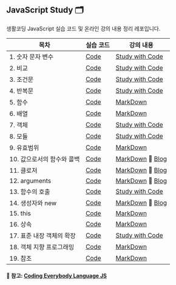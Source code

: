 ## JavaScript Study 🗂


생활코딩 JavaScript 실습 코드 및 온라인 강의 내용 정리 레포입니다. 


| 목차 | 실습 코드 | 강의 내용 |
| --- | --- | --- |
| 1. 숫자 문자 변수 | [Code](https://github.com/mnxmnz/JS_studying/tree/master/basics) | [Study with Code](https://github.com/mnxmnz/JS_studying/tree/master/basics) |
| 2. 비교 | [Code](https://github.com/mnxmnz/JS_studying/tree/master/compare) | [Study with Code](https://github.com/mnxmnz/JS_studying/tree/master/compare) |
| 3. 조건문 | [Code](https://github.com/mnxmnz/JS_studying/tree/master/conditionalStatement) | [Study with Code](https://github.com/mnxmnz/JS_studying/tree/master/conditionalStatement) |
| 4. 반복문 | [Code](https://github.com/mnxmnz/JS_studying/tree/master/loop) | [Study with Code](https://github.com/mnxmnz/JS_studying/tree/master/loop) |
| 5. 함수 | [Code](https://github.com/mnxmnz/JS_studying/tree/master/function) | [MarkDown](https://github.com/mnxmnz/JS_studying/blob/master/function/function.md) |
| 6. 배열 | [Code](https://github.com/mnxmnz/JS_studying/tree/master/array) | [MarkDown](https://github.com/mnxmnz/JS_studying/blob/master/array/array.md) |
| 7. 객체 | [Code](https://github.com/mnxmnz/JS_studying/tree/master/object) | [Study with Code](https://github.com/mnxmnz/JS_studying/tree/master/object) |
| 8. 모듈 | [Code](https://github.com/mnxmnz/JS_studying/tree/master/module) | [Study with Code](https://github.com/mnxmnz/JS_studying/tree/master/module) |
| 9. 유효범위 | [Code](https://github.com/mnxmnz/JS_studying/tree/master/scope) | [MarkDown](https://github.com/mnxmnz/JS_studying/blob/master/scope/scope.md) |
| 10. 값으로서의 함수와 콜백 | [Code](https://github.com/mnxmnz/JS_studying/tree/master/function(valueBasedFunction%26callBack)) | [MarkDown](https://github.com/mnxmnz/JS_studying/blob/master/function(valueBasedFunction%26callBack)/function.md) :link: [Blog](https://bixdata.tistory.com/88) |
| 11. 클로저 | [Code](https://github.com/mnxmnz/JS_studying/tree/master/closure) | [MarkDown](https://github.com/mnxmnz/JS_studying/blob/master/closure/closure.md) :link: [Blog](https://bixdata.tistory.com/89) |
| 12. arguments | [Code](https://github.com/mnxmnz/JS_studying/tree/master/arguments) | [MarkDown](https://github.com/mnxmnz/JS_studying/blob/master/arguments/arguments.md) :link: [Blog](https://bixdata.tistory.com/90) |
| 13. 함수의 호출 | [Code](https://github.com/mnxmnz/JS_studying/tree/master/apply) | [Study with Code](https://github.com/mnxmnz/JS_studying/tree/master/apply) |
| 14. 생성자와 new | [Code](https://github.com/mnxmnz/JS_studying/tree/master/constructor) | [MarkDown](https://github.com/mnxmnz/JS_studying/blob/master/constructor/constructor.md) :link: [Blog](https://bixdata.tistory.com/92) |
| 15. this | [Code](https://github.com/mnxmnz/JS_studying/tree/master/this) | [MarkDown](https://github.com/mnxmnz/JS_studying/blob/master/this/this.md) |
| 16. 상속 | [Code](https://github.com/mnxmnz/JS_studying/tree/master/inheritance) | [MarkDown](https://github.com/mnxmnz/JS_studying/blob/master/inheritance/inheritance.md) |
| 17. 표준 내장 객체의 확장 | [Code](https://github.com/mnxmnz/JS_studying/tree/master/expansion) | [Study with Code](https://github.com/mnxmnz/JS_studying/tree/master/expansion) |
| 18. 객체 지향 프로그래밍 | [Code](https://github.com/mnxmnz/JS_studying/tree/master/object(OOP)) | [MarkDown](https://github.com/mnxmnz/JS_studying/blob/master/object(OOP)/object.md) |
| 19. 참조 | [Code](https://github.com/mnxmnz/JS_studying/tree/master/reference) | [MarkDown](https://github.com/mnxmnz/JS_studying/blob/master/reference/reference.md) |


#### :open_file_folder: 참고: [Coding Everybody Language JS](https://opentutorials.org/course/743)
